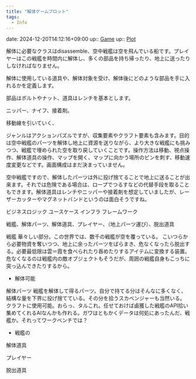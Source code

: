 ```yaml
---
title: "解体ゲームプロット"
tags:
  - Info
---
```


date: 2024-12-20T14:12:16+09:00
up:: [Game](../Bar/Novel/Topics/Game.md)
up:: [Plot](../Bar/Novel/Chaos/Plot.md)

解体に必要なクラスはdisassemble、空中戦艦は空を飛んでいる船です。プレイヤーはこの戦艦を時間内に解体し、多くの部品を持ち帰ったり、地上に送ったりしなければなりません。

解体に使用している道具や、解体対象を受け、解体後にどのような部品を手に入れるかを定義します。

部品はボルトやナット、道具はレンチを基本とします。

ニッパー、ナイフ、接着剤。

移動線を引いていく、

ジャンルはアクションパズルですが、収集要素やクラフト要素も含みます。目的は空中戦艦のパーツを解体し地上に資源を送りながら、より大きな戦艦にも挑みつつ、戦艦で埋められた空を取り戻していくことです。操作方法は移動、視点操作、解体道具の操作、マップを開く、マップに向かう場所のピンを刺す、移動速度変更などです。画面構成はまだ決まっていません。

空中戦艦ですので、解体したパーツは外に投げ捨てることで地上に送ることが出来ます。それでは危険である場合は、ロープでつるすなどの代替手段を取ることもできます。解体道具はレンチやニッパーや接着剤を想定していましたが、レーザーカッターやマグネットバンドというのは面白そうですね。

ビジネスロジック
ユースケース
インフラ
フレームワーク

戦艦、解体パーツ、解体道具、プレイヤー、（地上パーツ運び）、脱出道具

戦艦
華々しい部分。この世界では、数千の戦艦が空を覆っている。
こいつらから必要物資を奪いつつ、地上に余ったパーツをばらまき、危なくなったら脱出する。必要最低限は雲＝霞を食べられたり吞めたりするアイテムに変換する装置。危なくなるのは戦艦内の敵オブジェクトもそうだが、周囲の戦艦自身もこっちに突っ込んできたりするから。

- 解体可能


解体パーツ
戦艦を解体して得るパーツ。自分で持てる分はそんなに多くなく、結構な量を下界に投げ捨てている。その分を拾うスカベンジャーも当然いる。
クラフトに使用可能。おらっ、タルこれ。任せておけば鹵獲した戦艦のAPI拾い集めてくれるAIなんかも作れる。ガワはともかくデータは何処にあったんだ、戦艦か。それってワークベンチでは？

 - 戦艦の

解体道具

プレイヤー

脱出道具



